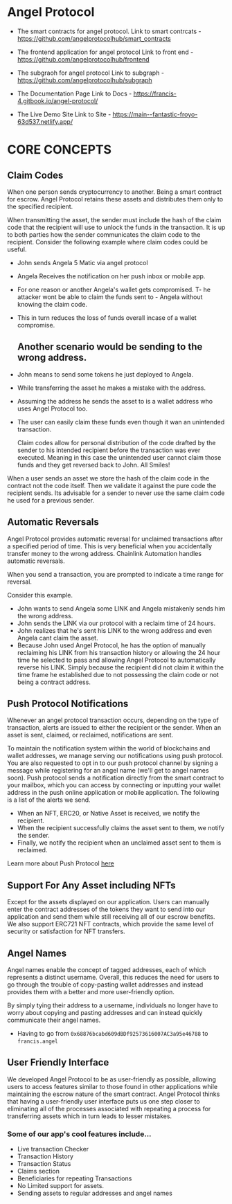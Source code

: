 # Angel Protocol

- The smart contracts for angel protocol.
  Link to smart contrcats - https://github.com/angelprotocolhub/smart_contracts

- The frontend application for angel protocol
  Link to front end - https://github.com/angelprotocolhub/frontend

- The subgraoh for angel protocol
  Link to subgraph - https://github.com/angelprotocolhub/subgraph

- The Documentation Page
  Link to Docs - https://francis-4.gitbook.io/angel-protocol/

- The Live Demo Site
  Link to Site - https://main--fantastic-froyo-63d537.netlify.app/

# **CORE CONCEPTS**

## **Claim Codes**

When one person sends cryptocurrency to another. Being a smart contract for escrow. Angel Protocol retains these assets and distributes them only to the specified recipient.

When transmitting the asset, the sender must include the hash of the claim code that the recipient will use to unlock the funds in the transaction. It is up to both parties how the sender communicates the claim code to the recipient. Consider the following example where claim codes could be useful.

- John sends Angela 5 Matic via angel protocol
- Angela Receives the notification on her push inbox or mobile app.
- For one reason or another Angela's wallet gets compromised.
  T- he attacker wont be able to claim the funds sent to - Angela without knowing the claim code.
- This in turn reduces the loss of funds overall incase of a wallet compromise.

  ## Another scenario would be sending to the wrong address.

- John means to send some tokens he just deployed to Angela.
- While transferring the asset he makes a mistake with the address.
- Assuming the address he sends the asset to is a wallet address who uses Angel Protocol too.
- The user can easily claim these funds even though it wan an unintended transaction.

  Claim codes allow for personal distribution of the code drafted by the sender to his intended recipient before the transaction was ever executed.
  Meaning in this case the unintended user cannot claim those funds and they get reversed back to John.
  All Smiles!

When a user sends an asset we store the hash of the claim code in the contract not the code itself. Then we validate it against the pure code the recipient sends. Its advisable for a sender to never use the same claim code he used for a previous sender.

## **Automatic Reversals**

Angel Protocol provides automatic reversal for unclaimed transactions after a specified period of time. This is very beneficial when you accidentally transfer money to the wrong address. Chainlink Automation handles automatic reversals.

When you send a transaction, you are prompted to indicate a time range for reversal.

Consider this example.

- John wants to send Angela some LINK and Angela mistakenly sends him the wrong address.
- John sends the LINK via our protocol with a reclaim time of 24 hours.
- John realizes that he's sent his LINK to the wrong address and even Angela cant claim the asset.
- Because John used Angel Protocol, he has the option of manually reclaiming his LINK from his transaction history or allowing the 24 hour time he selected to pass and allowing Angel Protocol to automatically reverse his LINK. Simply because the recipient did not claim it within the time frame he established due to not possessing the claim code or not being a contract address.

## **Push Protocol Notifications**

Whenever an angel protocol transaction occurs, depending on the type of transaction, alerts are issued to either the recipient or the sender. When an asset is sent, claimed, or reclaimed, notifications are sent.

To maintain the notification system within the world of blockchains and wallet addresses, we manage serving our notifications using push protocol. You are also requested to opt in to our push protocol channel by signing a message while registering for an angel name (we'll get to angel names soon).
Push protocol sends a notification directly from the smart contract to your mailbox, which you can access by connecting or inputting your wallet address in the push online application or mobile application. The following is a list of the alerts we send.

- When an NFT, ERC20, or Native Asset is received, we notify the recipient.
- When the recipient successfully claims the asset sent to them, we notify the sender.
- Finally, we notify the recipient when an unclaimed asset sent to them is reclaimed.

Learn more about Push Protocol [here](https://docs.push.org/developers/developer-guides/receiving-notifications/receiving-notifications-via-dapp)

## **Support For Any Asset including NFTs**

Except for the assets displayed on our application. Users can manually enter the contract addresses of the tokens they want to send into our application and send them while still receiving all of our escrow benefits.
We also support ERC721 NFT contracts, which provide the same level of security or satisfaction for NFT transfers.

## **Angel Names**

Angel names enable the concept of tagged addresses, each of which represents a distinct username. Overall, this reduces the need for users to go through the trouble of copy-pasting wallet addresses and instead provides them with a better and more user-friendly option.

By simply tying their address to a username, individuals no longer have to worry about copying and pasting addresses and can instead quickly communicate their angel names.

- Having to go from `0x68876bcabd609dBDf92573616007AC3a95e46788` to `francis.angel`

## **User Friendly Interface**

We developed Angel Protocol to be as user-friendly as possible, allowing users to access features similar to those found in other applications while maintaining the escrow nature of the smart contract. Angel Protocol thinks that having a user-friendly user interface puts us one step closer to eliminating all of the processes associated with repeating a process for transferring assets which in turn leads to lesser mistakes.

### Some of our app's cool features include...

- Live transaction Checker
- Transaction History
- Transaction Status
- Claims section
- Beneficiaries for repeating Transactions
- No Limited support for assets.
- Sending assets to regular addresses and angel names
